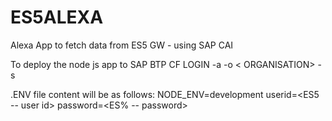 # ES5ALEXA
Alexa App to fetch data from ES5 GW - using SAP CAI

To deploy the node js app to SAP BTP
CF LOGIN -a <API END POINT> -o < ORGANISATION> -s <SPACE>
  
.ENV file content will be as follows:
NODE_ENV=development
userid=<ES5 -- user id>
password=<ES% -- password>

